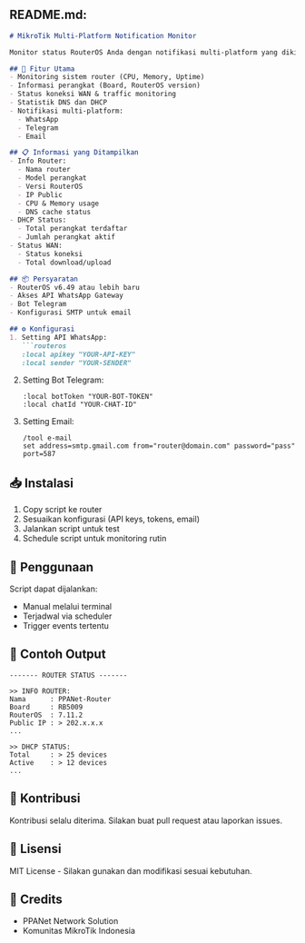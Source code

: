 ## README.md:
```markdown
# MikroTik Multi-Platform Notification Monitor

Monitor status RouterOS Anda dengan notifikasi multi-platform yang dikirim ke WhatsApp, Telegram dan Email. Script ini memberikan informasi lengkap tentang kondisi router secara real-time.

## 🚀 Fitur Utama
- Monitoring sistem router (CPU, Memory, Uptime)
- Informasi perangkat (Board, RouterOS version)
- Status koneksi WAN & traffic monitoring
- Statistik DNS dan DHCP
- Notifikasi multi-platform:
  - WhatsApp
  - Telegram
  - Email

## 📋 Informasi yang Ditampilkan
- Info Router:
  - Nama router
  - Model perangkat
  - Versi RouterOS
  - IP Public
  - CPU & Memory usage
  - DNS cache status
- DHCP Status:
  - Total perangkat terdaftar
  - Jumlah perangkat aktif
- Status WAN:
  - Status koneksi
  - Total download/upload

## 📦 Persyaratan
- RouterOS v6.49 atau lebih baru
- Akses API WhatsApp Gateway
- Bot Telegram
- Konfigurasi SMTP untuk email

## ⚙️ Konfigurasi
1. Setting API WhatsApp:
   ```routeros
   :local apikey "YOUR-API-KEY"
   :local sender "YOUR-SENDER"
   ```

2. Setting Bot Telegram:
   ```routeros
   :local botToken "YOUR-BOT-TOKEN"
   :local chatId "YOUR-CHAT-ID"
   ```

3. Setting Email:
   ```routeros
   /tool e-mail
   set address=smtp.gmail.com from="router@domain.com" password="pass" port=587
   ```

## 📥 Instalasi
1. Copy script ke router
2. Sesuaikan konfigurasi (API keys, tokens, email)
3. Jalankan script untuk test
4. Schedule script untuk monitoring rutin

## 🔄 Penggunaan
Script dapat dijalankan:
- Manual melalui terminal
- Terjadwal via scheduler
- Trigger events tertentu

## 📝 Contoh Output
```
------- ROUTER STATUS -------

>> INFO ROUTER:
Nama      : PPANet-Router
Board     : RB5009
RouterOS  : 7.11.2
Public IP : > 202.x.x.x
...

>> DHCP STATUS:
Total     : > 25 devices
Active    : > 12 devices
...
```

## 🤝 Kontribusi
Kontribusi selalu diterima. Silakan buat pull request atau laporkan issues.

## 📜 Lisensi
MIT License - Silakan gunakan dan modifikasi sesuai kebutuhan.

## 🙏 Credits
- PPANet Network Solution
- Komunitas MikroTik Indonesia
```

